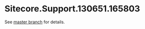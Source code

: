 # Sitecore.Support.130651.165803

See [master branch](https://github.com/sitecoresupport/Sitecore.Support.130651.165803) for details.